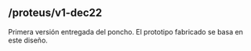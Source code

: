## /proteus/v1-dec22

Primera versión entregada del poncho. El prototipo fabricado se basa en este diseño.